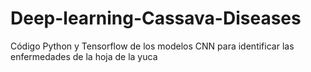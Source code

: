 # Deep-learning-Cassava-Diseases
Código Python y Tensorflow de los modelos CNN para identificar las enfermedades de la hoja de la yuca
